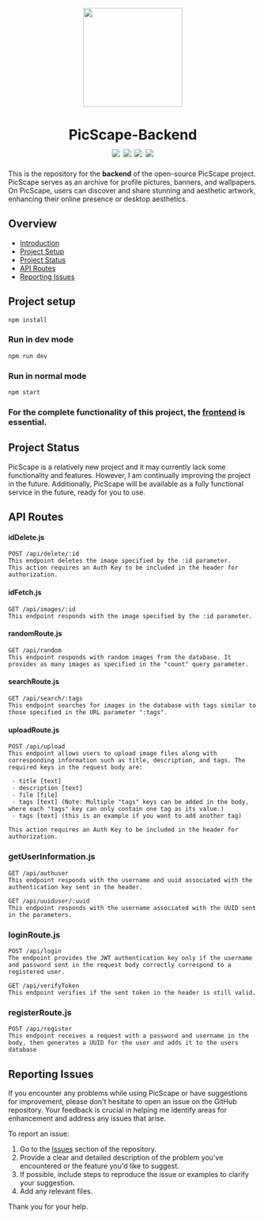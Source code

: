 <p align="center">
  <img width="200" src="https://github.com/AIO-Develope/PicScape-Backend/assets/69240351/1871f723-4f44-4a54-b093-02705324e287">
</p>

<h1 align="center" id="picscape-backend">
    PicScape-Backend
    <br>
    <div align="center"></div>
    <img src="https://img.shields.io/badge/Express-v4.18.2-bgrightgreen" align="center"/>
    <img src="https://img.shields.io/badge/NodeJs-v20.11.0-green" align="center"/>
    <img src="https://img.shields.io/badge/NPM-v10.4.0-red" align="center"/>
    <img src="https://img.shields.io/badge/Development-active-blue" align="center"/>
</h1>

This is the repository for the __backend__ of the open-source PicScape project. PicScape serves as an archive for profile pictures, banners, and wallpapers. On PicScape, users can discover and share stunning and aesthetic artwork, enhancing their online presence or desktop aesthetics.

## Overview
- [Introduction](#picscape-backend)
- [Project Setup](#project-setup)
- [Project Status](#project-status)
- [API Routes](#api-routes)
- [Reporting Issues](#reporting-issues)


## Project setup
```
npm install
```

### Run in dev mode
```
npm run dev
```

### Run in normal mode
```
npm start
```

### For the complete functionality of this project, the [frontend](https://github.com/AIO-Develope/PicScape-Frontend/) is essential.

## Project Status
PicScape is a relatively new project and it may currently lack some functionality and features. However, I am continually improving the project in the future. Additionally, PicScape will be available as a fully functional service in the future, ready for you to use.

## API Routes
#### idDelete.js
```
POST /api/delete/:id
This endpoint deletes the image specified by the :id parameter.
This action requires an Auth Key to be included in the header for authorization.
```
#### idFetch.js
```
GET /api/images/:id
This endpoint responds with the image specified by the :id parameter.
```
#### randomRoute.js
```
GET /api/random
This endpoint responds with random images from the database. It provides as many images as specified in the "count" query parameter.
```
#### searchRoute.js
```
GET /api/search/:tags
This endpoint searches for images in the database with tags similar to those specified in the URL parameter ":tags".
```
#### uploadRoute.js
```
POST /api/upload
This endpoint allows users to upload image files along with corresponding information such as title, description, and tags. The required keys in the request body are:

 - title [text]
 - description [text]
 - file [file]
 - tags [text] (Note: Multiple "tags" keys can be added in the body, where each "tags" key can only contain one tag as its value.)
 - tags [text] (this is an example if you want to add another tag)

This action requires an Auth Key to be included in the header for authorization.
```
### getUserInformation.js
```
GET /api/authuser
This endpoint responds with the username and uuid associated with the authentication key sent in the header.

GET /api/uuiduser/:uuid
This endpoint responds with the username associated with the UUID sent in the parameters.
```
### loginRoute.js
```
POST /api/login
The endpoint provides the JWT authentication key only if the username and password sent in the request body correctly correspond to a registered user.

GET /api/verifyToken
This endpoint verifies if the sent token in the header is still valid.
```
### registerRoute.js
```
POST /api/register
This endpoint receives a request with a password and username in the body, then generates a UUID for the user and adds it to the users database
```

## Reporting Issues

If you encounter any problems while using PicScape or have suggestions for improvement, please don't hesitate to open an issue on the GitHub repository. Your feedback is crucial in helping me identify areas for enhancement and address any issues that arise.

To report an issue:

1. Go to the [Issues](https://github.com/AIO-Develope/PicScape-Backend/issues) section of the repository.
2. Provide a clear and detailed description of the problem you've encountered or the feature you'd like to suggest.
3. If possible, include steps to reproduce the issue or examples to clarify your suggestion.
5. Add any relevant files.

Thank you for your help.


